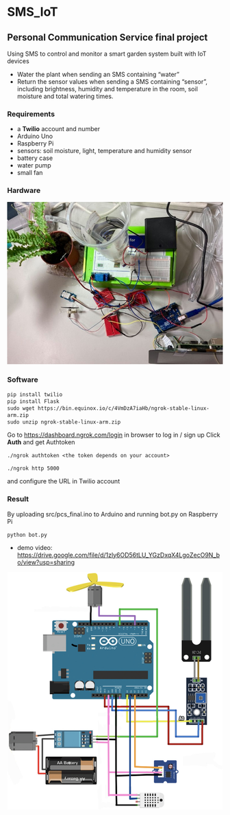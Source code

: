 # SMS_IoT
## Personal Communication Service final project
Using SMS to control and monitor a smart garden system built with IoT devices
* Water the plant when sending an SMS containing “water”
* Return the sensor values when sending a SMS containing “sensor”, including brightness, humidity and temperature in the room, soil moisture and total watering times.

### Requirements
* a **Twilio** account and number
* Arduino Uno
* Raspberry Pi
* sensors: soil moisture, light, temperature and humidity sensor
* battery case
* water pump
* small fan

### Hardware
![alt text](https://github.com/105061210/SMS_IoT/blob/main/assets/pcs_final_1.jpg)


### Software
```
pip install twilio
pip install Flask
sudo wget https://bin.equinox.io/c/4VmDzA7iaHb/ngrok-stable-linux-arm.zip
sudo unzip ngrok-stable-linux-arm.zip
```
Go to https://dashboard.ngrok.com/login in browser to log in / sign up
Click **Auth** and get Authtoken
```
./ngrok authtoken <the token depends on your account>
```
```
./ngrok http 5000
```
and configure the URL in Twilio account

### Result
By uploading src/pcs_final.ino to Arduino and running bot.py on Raspberry Pi
```
python bot.py
```
* demo video: https://drive.google.com/file/d/1zly6OD56tLU_YGzDxqX4LgoZecO9N_bo/view?usp=sharing

![alt text](https://github.com/105061210/SMS_IoT/blob/main/assets/pcs_final.jpeg)







